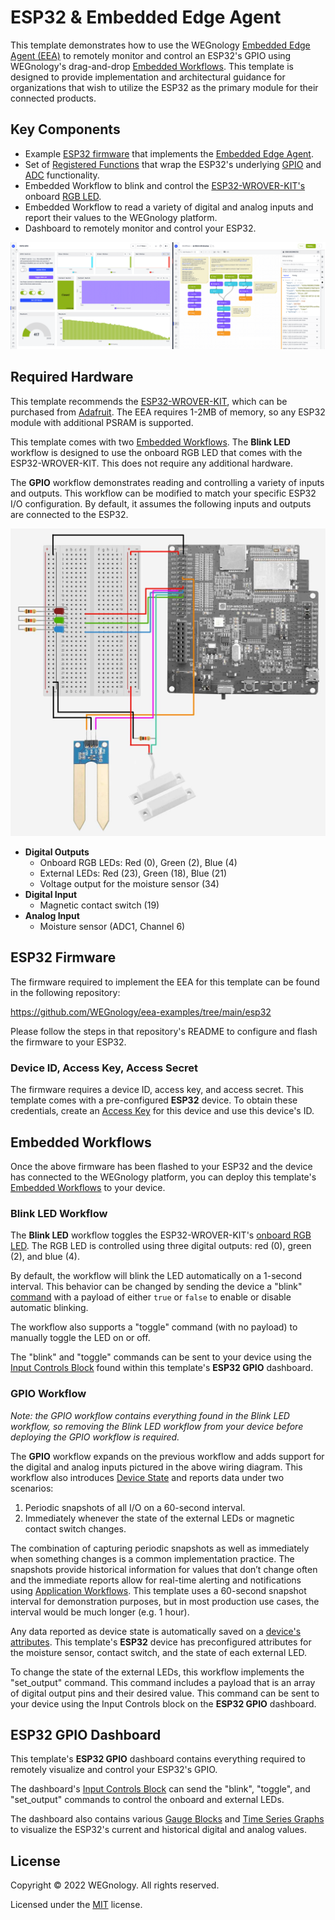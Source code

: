 # ESP32 & Embedded Edge Agent
This template demonstrates how to use the WEGnology [Embedded Edge Agent (EEA)](https://docs.app.wnology.io/edge-compute/embedded-edge-agent/overview/) to remotely monitor and control an ESP32's GPIO using WEGnology's drag-and-drop [Embedded Workflows](https://docs.app.wnology.io/workflows/embedded-workflows/). This template is designed to provide implementation and architectural guidance for organizations that wish to utilize the ESP32 as the primary module for their connected products.


## Key Components
* Example [ESP32 firmware](https://github.com/WEGnology/eea-examples/tree/main/esp32) that implements the [Embedded Edge Agent](https://docs.app.wnology.io/edge-compute/embedded-edge-agent/overview/).
* Set of [Registered Functions](https://docs.app.wnology.io/edge-compute/embedded-edge-agent/agent-api/#registered-function-api) that wrap the ESP32's underlying [GPIO](https://docs.espressif.com/projects/esp-idf/en/latest/esp32/api-reference/peripherals/gpio.html) and [ADC](https://docs.espressif.com/projects/esp-idf/en/latest/esp32/api-reference/peripherals/adc.html) functionality.
* Embedded Workflow to blink and control the [ESP32-WROVER-KIT's](https://docs.espressif.com/projects/esp-idf/en/latest/esp32/hw-reference/esp32/get-started-wrover-kit.html) onboard [RGB LED](https://docs.espressif.com/projects/esp-idf/en/latest/esp32/hw-reference/esp32/get-started-wrover-kit.html#rgb-led).
* Embedded Workflow to read a variety of digital and analog inputs and report their values to the WEGnology platform.
* Dashboard to remotely monitor and control your ESP32.

![ESP32 WEGnology Dashboard and Workflow](./esp32-gpio-dashboard-workflow.png)

## Required Hardware
This template recommends the [ESP32-WROVER-KIT](https://docs.espressif.com/projects/esp-idf/en/latest/esp32/hw-reference/esp32/get-started-wrover-kit.html), which can be purchased from [Adafruit](https://www.adafruit.com/product/3384). The EEA requires 1-2MB of memory, so any ESP32 module with additional PSRAM is supported.

This template comes with two [Embedded Workflows](https://docs.app.wnology.io/workflows/embedded-workflows/). The **Blink LED** workflow is designed to use the onboard RGB LED that comes with the ESP32-WROVER-KIT. This does not require any additional hardware.

The **GPIO** workflow demonstrates reading and controlling a variety of inputs and outputs. This workflow can be modified to match your specific ESP32 I/O configuration. By default, it assumes the following inputs and outputs are connected to the ESP32.

![ESP32 and EEA Template Wiring Diagram](./wiring-diagram.jpg)

* **Digital Outputs**
  * Onboard RGB LEDs: Red (0), Green (2), Blue (4)
  * External LEDs: Red (23), Green (18), Blue (21)
  * Voltage output for the moisture sensor (34)
* **Digital Input**
  * Magnetic contact switch (19)
* **Analog Input**
  * Moisture sensor (ADC1, Channel 6)

## ESP32 Firmware
The firmware required to implement the EEA for this template can be found in the following repository:

https://github.com/WEGnology/eea-examples/tree/main/esp32

Please follow the steps in that repository's README to configure and flash the firmware to your ESP32.

### Device ID, Access Key, Access Secret

The firmware requires a device ID, access key, and access secret. This template comes with a pre-configured **ESP32** device. To obtain these credentials, create an [Access Key](https://docs.app.wnology.io/applications/access-keys/) for this device and use this device's ID.

## Embedded Workflows
Once the above firmware has been flashed to your ESP32 and the device has connected to the WEGnology platform, you can deploy this template's [Embedded Workflows](https://docs.app.wnology.io/workflows/embedded-workflows/) to your device.

### Blink LED Workflow
The **Blink LED** workflow toggles the ESP32-WROVER-KIT's [onboard RGB LED](https://docs.espressif.com/projects/esp-idf/en/latest/esp32/hw-reference/esp32/get-started-wrover-kit.html#rgb-led). The RGB LED is controlled using three digital outputs: red (0), green (2), and blue (4).

By default, the workflow will blink the LED automatically on a 1-second interval. This behavior can be changed by sending the device a "blink" [command](https://docs.app.wnology.io/devices/commands/) with a payload of either `true` or `false` to enable or disable automatic blinking.

The workflow also supports a "toggle" command (with no payload) to manually toggle the LED on or off.

The "blink" and "toggle" commands can be sent to your device using the [Input Controls Block](https://docs.app.wnology.io/dashboards/input-controls/) found within this template's **ESP32 GPIO** dashboard.

### GPIO Workflow

*Note: the GPIO workflow contains everything found in the Blink LED workflow, so removing the Blink LED workflow from your device before deploying the GPIO workflow is required.*

The **GPIO** workflow expands on the previous workflow and adds support for the digital and analog inputs pictured in the above wiring diagram. This workflow also introduces [Device State](https://docs.app.wnology.io/devices/state/) and reports data under two scenarios:

1. Periodic snapshots of all I/O on a 60-second interval.
1. Immediately whenever the state of the external LEDs or magnetic contact switch changes.

The combination of capturing periodic snapshots as well as immediately when something changes is a common implementation practice. The snapshots provide historical information for values that don’t change often and the immediate reports allow for real-time alerting and notifications using [Application Workflows](https://docs.app.wnology.io/workflows/application-workflows/). This template uses a 60-second snapshot interval for demonstration purposes, but in most production use cases, the interval would be much longer (e.g. 1 hour).

Any data reported as device state is automatically saved on a [device's attributes](https://docs.app.wnology.io/devices/attributes/). This template's **ESP32** device has preconfigured attributes for the moisture sensor, contact switch, and the state of each external LED.

To change the state of the external LEDs, this workflow implements the "set_output" command. This command includes a payload that is an array of digital output pins and their desired value. This command can be sent to your device using the Input Controls block on the **ESP32 GPIO** dashboard.

## ESP32 GPIO Dashboard
This template's **ESP32 GPIO** dashboard contains everything required to remotely visualize and control your ESP32's GPIO.

The dashboard's [Input Controls Block](https://docs.app.wnology.io/dashboards/input-controls/) can send the "blink", "toggle", and "set_output" commands to control the onboard and external LEDs.

The dashboard also contains various [Gauge Blocks](https://docs.app.wnology.io/dashboards/gauge/) and [Time Series Graphs](https://docs.app.wnology.io/dashboards/time-series-graph/) to visualize the ESP32's current and historical digital and analog values.

## License

Copyright &copy; 2022 WEGnology. All rights reserved.

Licensed under the [MIT](https://github.com/WEGnology/wegnology-templates/blob/master/LICENSE.txt) license.

